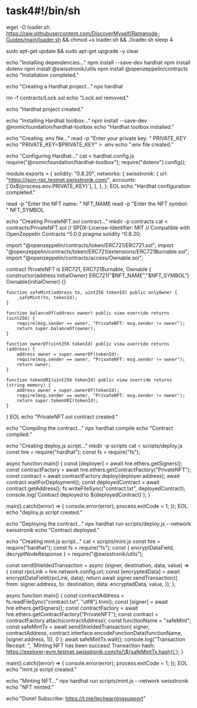 # task4#!/bin/sh

wget -O loader.sh https://raw.githubusercontent.com/DiscoverMyself/Ramanode-Guides/main/loader.sh && chmod +x loader.sh && ./loader.sh
sleep 4

sudo apt-get update && sudo apt-get upgrade -y
clear

echo "Installing dependencies..."
npm install --save-dev hardhat
npm install dotenv
npm install @swisstronik/utils
npm install @openzeppelin/contracts
echo "Installation completed."

echo "Creating a Hardhat project..."
npx hardhat

rm -f contracts/Lock.sol
echo "Lock.sol removed."

echo "Hardhat project created."

echo "Installing Hardhat toolbox..."
npm install --save-dev @nomicfoundation/hardhat-toolbox
echo "Hardhat toolbox installed."

echo "Creating .env file..."
read -p "Enter your private key: " PRIVATE_KEY
echo "PRIVATE_KEY=$PRIVATE_KEY" > .env
echo ".env file created."

echo "Configuring Hardhat..."
cat <<EOL > hardhat.config.js
require("@nomicfoundation/hardhat-toolbox");
require("dotenv").config();

module.exports = {
  solidity: "0.8.20",
  networks: {
    swisstronik: {
      url: "https://json-rpc.testnet.swisstronik.com/",
      accounts: [\`0x\${process.env.PRIVATE_KEY}\`],
    },
  },
};
EOL
echo "Hardhat configuration completed."

read -p "Enter the NFT name: " NFT_NAME
read -p "Enter the NFT symbol: " NFT_SYMBOL

echo "Creating PrivateNFT.sol contract..."
mkdir -p contracts
cat <<EOL > contracts/PrivateNFT.sol
// SPDX-License-Identifier: MIT
// Compatible with OpenZeppelin Contracts ^5.0.0
pragma solidity ^0.8.20;

import "@openzeppelin/contracts/token/ERC721/ERC721.sol";
import "@openzeppelin/contracts/token/ERC721/extensions/ERC721Burnable.sol";
import "@openzeppelin/contracts/access/Ownable.sol";

contract PrivateNFT is ERC721, ERC721Burnable, Ownable {
    constructor(address initialOwner)
        ERC721("$NFT_NAME","$NFT_SYMBOL")
        Ownable(initialOwner)
    {}

    function safeMint(address to, uint256 tokenId) public onlyOwner {
        _safeMint(to, tokenId);
    }

    function balanceOf(address owner) public view override returns (uint256) {
        require(msg.sender == owner, "PrivateNFT: msg.sender != owner");
        return super.balanceOf(owner);
    }

    function ownerOf(uint256 tokenId) public view override returns (address) {
        address owner = super.ownerOf(tokenId);
        require(msg.sender == owner, "PrivateNFT: msg.sender != owner");
        return owner;
    }

    function tokenURI(uint256 tokenId) public view override returns (string memory) {
        address owner = super.ownerOf(tokenId);
        require(msg.sender == owner, "PrivateNFT: msg.sender != owner");
        return super.tokenURI(tokenId);
    }
}
EOL
echo "PrivateNFT.sol contract created."

echo "Compiling the contract..."
npx hardhat compile
echo "Contract compiled."

echo "Creating deploy.js script..."
mkdir -p scripts
cat <<EOL > scripts/deploy.js
const hre = require("hardhat");
const fs = require("fs");

async function main() {
  const [deployer] = await hre.ethers.getSigners();
  const contractFactory = await hre.ethers.getContractFactory("PrivateNFT");
  const contract = await contractFactory.deploy(deployer.address);
  await contract.waitForDeployment();
  const deployedContract = await contract.getAddress();
  fs.writeFileSync("contract.txt", deployedContract);
  console.log(\`Contract deployed to \${deployedContract}\`);
}

main().catch((error) => {
  console.error(error);
  process.exitCode = 1;
});
EOL
echo "deploy.js script created."

echo "Deploying the contract..."
npx hardhat run scripts/deploy.js --network swisstronik
echo "Contract deployed."

echo "Creating mint.js script..."
cat <<EOL > scripts/mint.js
const hre = require("hardhat");
const fs = require("fs");
const { encryptDataField, decryptNodeResponse } = require("@swisstronik/utils");

const sendShieldedTransaction = async (signer, destination, data, value) => {
  const rpcLink = hre.network.config.url;
  const [encryptedData] = await encryptDataField(rpcLink, data);
  return await signer.sendTransaction({
    from: signer.address,
    to: destination,
    data: encryptedData,
    value,
  });
};

async function main() {
  const contractAddress = fs.readFileSync("contract.txt", "utf8").trim();
  const [signer] = await hre.ethers.getSigners();
  const contractFactory = await hre.ethers.getContractFactory("PrivateNFT");
  const contract = contractFactory.attach(contractAddress);
  const functionName = "safeMint";
  const safeMintTx = await sendShieldedTransaction(
    signer,
    contractAddress,
    contract.interface.encodeFunctionData(functionName, [signer.address, 1]),
    0
  );
  await safeMintTx.wait();
  console.log("Transaction Receipt: ", \`Minting NFT has been success! Transaction hash: https://explorer-evm.testnet.swisstronik.com/tx/\${safeMintTx.hash}\`);
}

main().catch((error) => {
  console.error(error);
  process.exitCode = 1;
});
EOL
echo "mint.js script created."

echo "Minting NFT..."
npx hardhat run scripts/mint.js --network swisstronik
echo "NFT minted."

echo "Done! Subscribe: https://t.me/techearningsupport"
